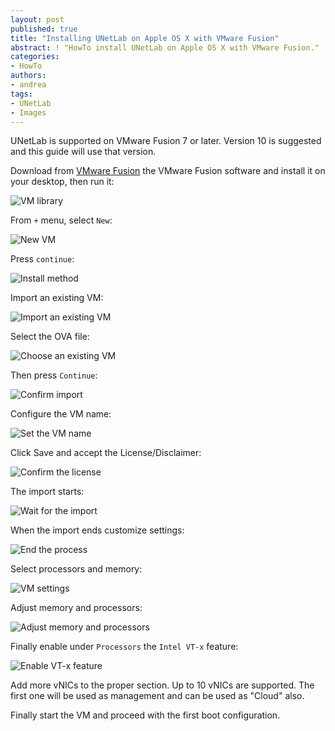 ```yaml
---
layout: post
published: true
title: "Installing UNetLab on Apple OS X with VMware Fusion"
abstract: ! "HowTo install UNetLab on Apple OS X with VMware Fusion."
categories:
- HowTo
authors:
- andrea
tags:
- UNetLab
- Images
---
```


UNetLab is supported on VMware Fusion 7 or later. Version 10 is suggested and this guide will use that version.

Download from [VMware Fusion](http://www.vmware.com/it/products/fusion/ "VMware website") the VMware Fusion software and install it on your desktop, then run it:

![VM library](/images/posts/2014/11/fusion-1.png "VM library")

From `+` menu, select `New`:

![New VM](/images/posts/2014/11/fusion-2.png "New VM")

Press `continue`:

![Install method](/images/posts/2014/11/fusion-3.png "Install method")

Import an existing VM:

![Import an existing VM](/images/posts/2014/11/fusion-4.png "Import an existing VM")

Select the OVA file:

![Choose an existing VM](/images/posts/2014/11/fusion-5.png "Choose an existing VM")

Then press `Continue`:

![Confirm import](/images/posts/2014/11/fusion-6.png "Confirm import")

Configure the VM name:

![Set the VM name](/images/posts/2014/11/fusion-7.png "Set the VM name")

Click Save and accept the License/Disclaimer:

![Confirm the license](/images/posts/2014/11/fusion-8.png "Confirm the license")

The import starts:

![Wait for the import](/images/posts/2014/11/fusion-9.png "Wait for the import")

When the import ends customize settings:

![End the process](/images/posts/2014/11/fusion-10.png "End the process")

Select processors and memory:

![VM settings](/images/posts/2014/11/fusion-11.png "VM settings")

Adjust memory and processors:

![Adjust memory and processors](/images/posts/2014/11/fusion-12.png "Adjust memory and processors")

Finally enable under `Processors` the `Intel VT-x` feature:

![Enable VT-x feature](/images/posts/2014/11/fusion-13.png "Enable VT-x feature")

Add more vNICs to the proper section. Up to 10 vNICs are supported. The first one will be used as management and can be used as "Cloud" also.

Finally start the VM and proceed with the first boot configuration.
